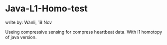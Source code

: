 # Java-L1-Homo-test
write by: Wanli, 18 Nov

Useing compressive sensing for compress heartbeat data.
With l1 homotopy of java version.

